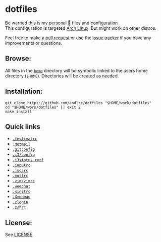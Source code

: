 dotfiles
========

Be warned this is my personal 🐧 files and configuration  
This configuration is targeted [Arch Linux][arch]. But might work on other
distros.

Feel free to make a [pull request][pulls] or use the [issue tracker][issues] if
you have any improvements or questions.

Browse:
-------

All files in the [`home`](home) directory will be symbolic linked to the users
home directory (`$HOME`). Directories will be created as needed.

Installation:
------------

	git clone https://github.com/andlrc/dotfiles "$HOME/work/dotfiles"
	cd "$HOME/work/dotfiles" || exit 2
	make install

Quick links
-----------


* [`.festivalrc`](home/.festivalrc)
* [`.getmail`](home/.getmail)
* [`.gitconfig`](home/.gitconfig)
* [`.i3/config`](home/.config/i3/config)
* [`.i3status.conf`](home/.i3status.conf)
* [`.inputrc`](home/.inputrc)
* [`.jscsrc`](home/.jscsrc)
* [`.muttrc`](home/.muttrc)
* [`.vim/vimrc`](home/.vimrc)
* [`.weechat`](home/.weechat)
* [`.xinitrc`](home/.xinitrc)
* [`.Xmodmap`](home/.Xmodmap)
* [`.zlogin`](home/.zlogin)
* [`.zshrc`](home/.zshrc)

License:
--------

See [LICENSE](LICENSE)

[arch]: https://archlinux.org
[pulls]: https://github.com/andlrc/dotfiles/pulls
[issues]: https://github.com/andlrc/dotfiles/issues
